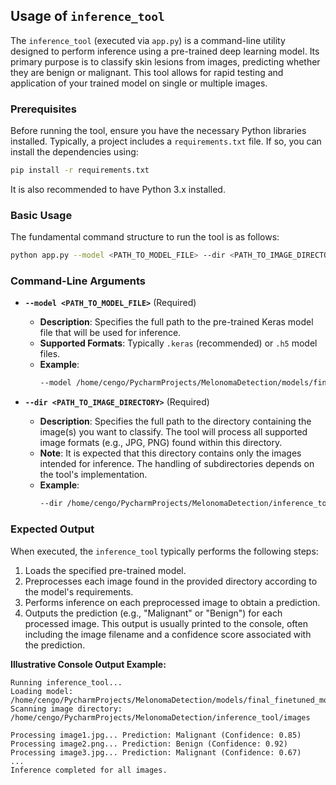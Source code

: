 ## Usage of `inference_tool`

The `inference_tool` (executed via `app.py`) is a command-line utility designed to perform inference using a pre-trained deep learning model. Its primary purpose is to classify skin lesions from images, predicting whether they are benign or malignant. This tool allows for rapid testing and application of your trained model on single or multiple images.

### Prerequisites

Before running the tool, ensure you have the necessary Python libraries installed. Typically, a project includes a `requirements.txt` file. If so, you can install the dependencies using:
```bash
pip install -r requirements.txt
```
It is also recommended to have Python 3.x installed.

### Basic Usage

The fundamental command structure to run the tool is as follows:

```bash
python app.py --model <PATH_TO_MODEL_FILE> --dir <PATH_TO_IMAGE_DIRECTORY>
```

### Command-Line Arguments

* **`--model <PATH_TO_MODEL_FILE>`** (Required)
    * **Description**: Specifies the full path to the pre-trained Keras model file that will be used for inference.
    * **Supported Formats**: Typically `.keras` (recommended) or `.h5` model files.
    * **Example**:
        ```bash
        --model /home/cengo/PycharmProjects/MelonomaDetection/models/final_finetuned_model.keras
        ```

* **`--dir <PATH_TO_IMAGE_DIRECTORY>`** (Required)
    * **Description**: Specifies the full path to the directory containing the image(s) you want to classify. The tool will process all supported image formats (e.g., JPG, PNG) found within this directory.
    * **Note**: It is expected that this directory contains only the images intended for inference. The handling of subdirectories depends on the tool's implementation.
    * **Example**:
        ```bash
        --dir /home/cengo/PycharmProjects/MelonomaDetection/inference_tool/images
        ```

### Expected Output

When executed, the `inference_tool` typically performs the following steps:

1.  Loads the specified pre-trained model.
2.  Preprocesses each image found in the provided directory according to the model's requirements.
3.  Performs inference on each preprocessed image to obtain a prediction.
4.  Outputs the prediction (e.g., "Malignant" or "Benign") for each processed image. This output is usually printed to the console, often including the image filename and a confidence score associated with the prediction.

**Illustrative Console Output Example:**
```
Running inference_tool...
Loading model: /home/cengo/PycharmProjects/MelonomaDetection/models/final_finetuned_model.keras
Scanning image directory: /home/cengo/PycharmProjects/MelonomaDetection/inference_tool/images

Processing image1.jpg... Prediction: Malignant (Confidence: 0.85)
Processing image2.png... Prediction: Benign (Confidence: 0.92)
Processing image3.jpg... Prediction: Malignant (Confidence: 0.67)
...
Inference completed for all images.
```
 
 